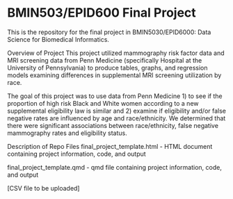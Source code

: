 # BMIN503/EPID600 Final Project

This is the repository for the final project in BMIN5030/EPID6000: Data Science for Biomedical Informatics.

Overview of Project
This project utilized mammography risk factor data and MRI screening data from Penn Medicine (specifically Hospital at the University of Pennsylvania) to produce tables, graphs, and regression models examining differences in supplemental MRI screening utilization by race. 

The goal of this project was to use data from Penn Medicine 1) to see if the proportion of high risk Black and White women according to a new supplemental eligibility law is similar and 2) examine if eligibility and/or false negative rates are influenced by age and race/ethnicity. We determined that there were significant associations between race/ethnicity, false negative mammography rates and eligibility status.

Description of Repo Files 
final_project_template.html - HTML document containing project information, code, and output

final_project_template.qmd - qmd file containing project information, code, and output


[CSV file to be uploaded]